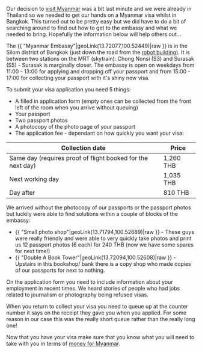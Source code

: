 Our decision to [visit Myanmar](/blog/myanmar/into-the-south/) was a bit last minute and we were already in Thailand so we needed to get our hands on a Myanmar visa whilst in Bangkok. This turned out to be pretty easy but we did have to do a bit of searching around to find out how to get to the embassy and what we needed to bring. Hopefully the information below will help others out...

The {{ "Myanmar Embassy"|geoLink(13.72077,100.52449)|raw }} is in the Silom district of Bangkok (just down the road from the [robot building](/photos/72157633405886159/8703456827.html)). It is between two stations on the MRT (skytrain): Chong Nonsi (S3) and Surasak (S5) - Surasak is marginally closer. The embassy is open on weekdays from 11:00 - 13:00 for applying and dropping off your passport and from 15:00 - 17:00 for collecting your passport with it's shiny new visa.

To submit your visa application you need 5 things:

 * A filled in application form (empty ones can be collected from the front left of the room when you arrive without queuing)
 * Your passport
 * Two passport photos
 * A photocopy of the photo page of your passport
 * The application fee - dependant on how quickly you want your visa:
  
| Collection date | Price |
| --------------- | ----- |
| Same day (requires proof of flight booked for the next day) | 1,260 THB |
| Next working day | 1,035 THB |
| Day after | 810 THB |

We arrived without the photocopy of our passports or the passport photos but luckily were able to find solutions within a couple of blocks of the embassy:

 * {{ "Small photo shop"|geoLink(13.71794,100.52689)|raw }} - These guys were really friendly and were able to very quickly take photos and print us 12 passport photos (6 each) for 240 THB (now we have some spares for next time!)
 * {{ "Double A Book Tower"|geoLink(13.72094,100.52608)|raw }} - Upstairs in this bookshop/ bank there is a copy shop who made copies of our passports for next to nothing.

On the application form you need to include information about your employment in recent times. We heard stories of people who had jobs related to journalism or photography being refused visas.

When you return to collect your visa you need to queue up at the counter number it says on the receipt they gave you when you applied. For some reason in our case this was the really short queue rather than the really long one!

Now that you have your visa make sure that you know what you will need to take with you in terms of [money for Myanmar](/travel-tips/myanmar/money-in-myanmar/).